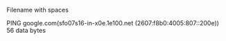 Filename with spaces

PING google.com(sfo07s16-in-x0e.1e100.net (2607:f8b0:4005:807::200e)) 56 data bytes
